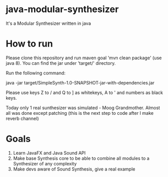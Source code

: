 # java-modular-synthesizer
It's a Modular Synthesizer written in java

# How to run
Please clone this repository and run maven goal 'mvn clean package' (use java 8).
You can find the jar under 'target/' directory.

Run the following command: 

java -jar target/SimpleSynth-1.0-SNAPSHOT-jar-with-dependencies.jar

Please use keys Z to / and Q to ] as whitekeys, A to \' and numbers as black keys.

Today only 1 real sunthesizer was simulated - Moog Grandmother. Almost all was done except patching (this is the next step to code after I make reverb channel)

# Goals
1) Learn JavaFX and Java Sound API
2) Make base Synthesis core to be able to combine all modules to a Synthesizer of any complexity
3) Make devs aware of Sound Synthesis, give a real example
